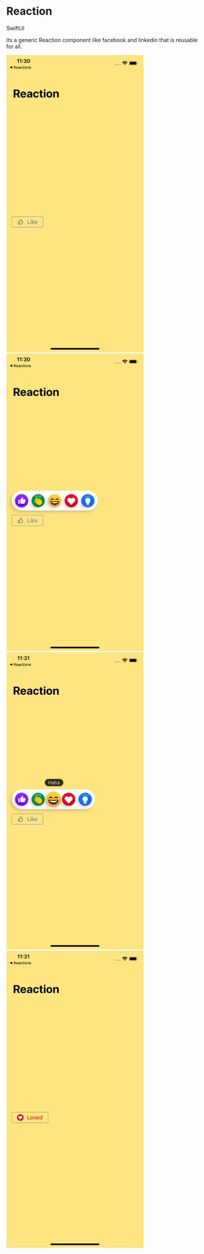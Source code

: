 # Reaction
SwiftUI

Its a generic Reaction component like facebook and linkedin that is reusable for all.


<div align="left">
    <img src="https://github.com/Asif332/Reaction/blob/main/Reactions/Image%201.png" width="360px"</img> 
</div>

<div align="left">
    <img src="https://github.com/Asif332/Reaction/blob/main/Reactions/Image%202.png" width="360px"</img> 
</div>

<div align="left">
    <img src="https://github.com/Asif332/Reaction/blob/main/Reactions/Image%203.png" width="360px"</img> 
</div>

<div align="left">
    <img src="https://github.com/Asif332/Reaction/blob/main/Reactions/Image%204.png" width="360px"</img> 
</div>


